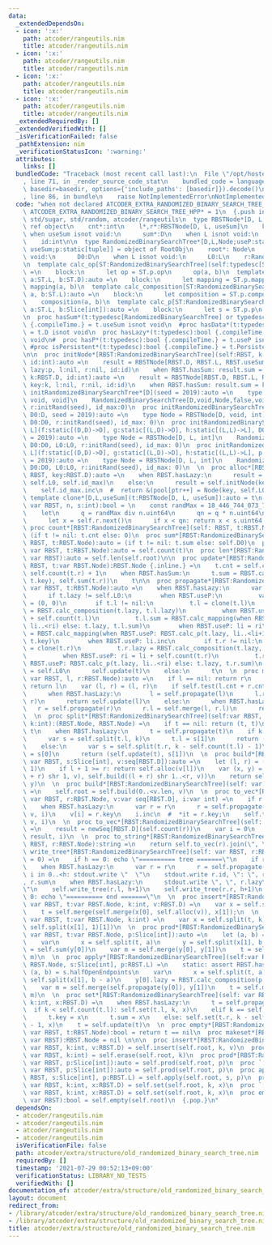 ```yaml
---
data:
  _extendedDependsOn:
  - icon: ':x:'
    path: atcoder/rangeutils.nim
    title: atcoder/rangeutils.nim
  - icon: ':x:'
    path: atcoder/rangeutils.nim
    title: atcoder/rangeutils.nim
  - icon: ':x:'
    path: atcoder/rangeutils.nim
    title: atcoder/rangeutils.nim
  - icon: ':x:'
    path: atcoder/rangeutils.nim
    title: atcoder/rangeutils.nim
  _extendedRequiredBy: []
  _extendedVerifiedWith: []
  _isVerificationFailed: false
  _pathExtension: nim
  _verificationStatusIcon: ':warning:'
  attributes:
    links: []
  bundledCode: "Traceback (most recent call last):\n  File \"/opt/hostedtoolcache/Python/3.10.6/x64/lib/python3.10/site-packages/onlinejudge_verify/documentation/build.py\"\
    , line 71, in _render_source_code_stat\n    bundled_code = language.bundle(stat.path,\
    \ basedir=basedir, options={'include_paths': [basedir]}).decode()\n  File \"/opt/hostedtoolcache/Python/3.10.6/x64/lib/python3.10/site-packages/onlinejudge_verify/languages/nim.py\"\
    , line 86, in bundle\n    raise NotImplementedError\nNotImplementedError\n"
  code: "when not declared ATCODER_EXTRA_RANDOMIZED_BINARY_SEARCH_TREE_HPP:\n  const\
    \ ATCODER_EXTRA_RANDOMIZED_BINARY_SEARCH_TREE_HPP* = 1\n  {.push inline.}\n  import\
    \ std/sugar, std/random, atcoder/rangeutils\n  type RBSTNode*[D, L, useSum] =\
    \ ref object\n    cnt*:int\n    l*,r*:RBSTNode[D, L, useSum]\n    key*:D\n   \
    \ when useSum isnot void:\n      sum*:D\n    when L isnot void:\n      lazy*:L\n\
    \    id:int\n\n  type RandomizedBinarySearchTree*[D,L,Node;useP:static[bool],\
    \ useSum;p:static[tuple]] = object of RootObj\n    root*: Node\n    when D isnot\
    \ void:\n      D0:D\n    when L isnot void:\n      L0:L\n    r:Rand\n    id_max:int\n\
    \n  template calc_op[ST:RandomizedBinarySearchTree](self:typedesc[ST], a, b:ST.D):auto\
    \ =\n    block:\n      let op = ST.p.op\n      op(a, b)\n  template calc_mapping[ST:RandomizedBinarySearchTree](self:typedesc[ST],\
    \ a:ST.L, b:ST.D):auto =\n    block:\n      let mapping = ST.p.mapping\n     \
    \ mapping(a, b)\n  template calc_composition[ST:RandomizedBinarySearchTree](self:typedesc[ST],\
    \ a, b:ST.L):auto =\n    block:\n      let composition = ST.p.composition\n  \
    \    composition(a, b)\n  template calc_p[ST:RandomizedBinarySearchTree](self:typedesc[ST],\
    \ a:ST.L, b:Slice[int]):auto =\n    block:\n      let s = ST.p.p\n      s(a, b)\n\
    \n  proc hasSum*(t:typedesc[RandomizedBinarySearchTree] or typedesc[RBSTNode]):bool\
    \ {.compileTime.} = t.useSum isnot void\n  #proc hasData*(t:typedesc):bool {.compileTime.}\
    \ = t.D isnot void\n  proc hasLazy*(t:typedesc):bool {.compileTime.} = t.L isnot\
    \ void\n#  proc hasP*(t:typedesc):bool {.compileTime.} = t.useP isnot void\n \
    \ #proc isPersistent*(t:typedesc):bool {.compileTime.} = t.Persistent isnot void\n\
    \n\n  proc initNode*[RBST:RandomizedBinarySearchTree](self:RBST, k:RBST.D, p:RBST.L,\
    \ id:int):auto =\n    result = RBSTNode[RBST.D, RBST.L, RBST.useSum](cnt:1, key:k,\
    \ lazy:p, l:nil, r:nil, id:id)\n    when RBST.hasSum: result.sum = k\n  proc initNode*[RBST:RandomizedBinarySearchTree](self:RBST,\
    \ k:RBST.D, id:int):auto =\n    result = RBSTNode[RBST.D, RBST.L, RBST.useSum](cnt:1,\
    \ key:k, l:nil, r:nil, id:id)\n    when RBST.hasSum: result.sum = k\n  \n  proc\
    \ initRandomizedBinarySearchTree*[D](seed = 2019):auto =\n    type Node = RBSTNode[D,\
    \ void, void]\n    RandomizedBinarySearchTree[D,void,Node,false,void,()](root:nil,\
    \ r:initRand(seed), id_max:0)\n  proc initRandomizedBinarySearchTree*[D](f:static[(D,D)->D],\
    \ D0:D, seed = 2019):auto =\n    type Node = RBSTNode[D, void, int]\n    RandomizedBinarySearchTree[D,void,Node,false,int,(op:f)](root:nil,\
    \ D0:D0, r:initRand(seed), id_max: 0)\n  proc initRandomizedBinarySearchTree*[D,\
    \ L](f:static[(D,D)->D], g:static[(L,D)->D], h:static[(L,L)->L], D0:D, L0:L, seed\
    \ = 2019):auto =\n    type Node = RBSTNode[D, L, int]\n    RandomizedBinarySearchTree[D,L,Node,false,int,(op:f,mapping:g,composition:h)](root:nil,\
    \ D0:D0, L0:L0, r:initRand(seed), id_max: 0)\n  proc initRandomizedBinarySearchTree*[D,\
    \ L](f:static[(D,D)->D], g:static[(L,D)->D], h:static[(L,L)->L], p:static[(L,Slice[int])->L],D0:D,L0:L,seed\
    \ = 2019):auto =\n    type Node = RBSTNode[D, L, int]\n    RandomizedBinarySearchTree[D,L,Node,true,int,(op:f,mapping:g,composition:h,p:p)](root:nil,\
    \ D0:D0, L0:L0, r:initRand(seed), id_max: 0)\n  \n  proc alloc*[RBST](self: var\
    \ RBST, key:RBST.D):auto =\n    when RBST.hasLazy:\n      result = self.initNode(key,\
    \ self.L0, self.id_max)\n    else:\n      result = self.initNode(key, self.id_max)\n\
    \    self.id_max.inc\n  #  return &(pool[ptr++] = Node(key, self.L0));\n  \n \
    \ template clone*[D,L,useSum](t:RBSTNode[D, L, useSum]):auto = t\n  proc test*[RBST:RandomizedBinarySearchTree](self:\
    \ var RBST, n, s:int):bool = \n    const randMax = 18_446_744_073_709_551_615u64\n\
    \    let\n      q = randMax div n.uint64\n      qn = q * n.uint64\n    while true:\n\
    \      let x = self.r.next()\n      if x < qn: return x < s.uint64 * q\n  \n \
    \ proc count*[RBST:RandomizedBinarySearchTree](self: RBST, t:RBST.Node):auto =\
    \ (if t != nil: t.cnt else: 0)\n  proc sum*[RBST:RandomizedBinarySearchTree](self:\
    \ RBST, t:RBST.Node):auto = (if t != nil: t.sum else: self.D0)\n  proc len*[RBST:RandomizedBinarySearchTree](self:\
    \ var RBST, t:RBST.Node):auto = self.count(t)\n  proc len*[RBST:RandomizedBinarySearchTree](self:\
    \ var RBST):auto = self.len(self.root)\n\n  proc update*[RBST:RandomizedBinarySearchTree](self:\
    \ RBST, t:var RBST.Node):RBST.Node {.inline.} =\n    t.cnt = self.count(t.l) +\
    \ self.count(t.r) + 1\n    when RBST.hasSum:\n      t.sum = RBST.calc_op(RBST.calc_op(self.sum(t.l),\
    \ t.key), self.sum(t.r))\n    t\n\n  proc propagate*[RBST:RandomizedBinarySearchTree](self:\
    \ var RBST, t:RBST.Node):auto =\n    when RBST.hasLazy:\n      var t = clone(t)\n\
    \      if t.lazy != self.L0:\n        when RBST.useP:\n          var (li, ri)\
    \ = (0, 0)\n        if t.l != nil:\n          t.l = clone(t.l)\n          t.l.lazy\
    \ = RBST.calc_composition(t.lazy, t.l.lazy)\n          when RBST.useP: ri = li\
    \ + self.count(t.l)\n          t.l.sum = RBST.calc_mapping(when RBST.useP: RBST.calc_p(t.lazy,\
    \ li..<ri) else: t.lazy, t.l.sum)\n        when RBST.useP: li = ri\n        t.key\
    \ = RBST.calc_mapping(when RBST.useP: RBST.calc_p(t.lazy, li..<li+1) else: t.lazy,\
    \ t.key)\n        when RBST.useP: li.inc\n        if t.r != nil:\n          t.r\
    \ = clone(t.r)\n          t.r.lazy = RBST.calc_composition(t.lazy, t.r.lazy)\n\
    \          when RBST.useP: ri = li + self.count(t.r)\n          t.r.sum = RBST.calc_mapping(when\
    \ RBST.useP: RBST.calc_p(t.lazy, li..<ri) else: t.lazy, t.r.sum)\n        t.lazy\
    \ = self.L0\n      self.update(t)\n    else:\n      t\n  \n  proc merge*[RBST:RandomizedBinarySearchTree](self:\
    \ var RBST, l, r:RBST.Node):auto =\n    if l == nil: return r\n    elif r == nil:\
    \ return l\n    var (l, r) = (l, r)\n    if self.test(l.cnt + r.cnt, l.cnt):\n\
    \      when RBST.hasLazy:\n        l = self.propagate(l)\n      l.r = self.merge(l.r,\
    \ r)\n      return self.update(l)\n    else:\n      when RBST.hasLazy:\n     \
    \   r = self.propagate(r)\n      r.l = self.merge(l, r.l)\n      return self.update(r)\n\
    \  \n  proc split*[RBST:RandomizedBinarySearchTree](self:var RBST, t:RBST.Node,\
    \ k:int):(RBST.Node, RBST.Node) =\n    if t == nil: return (t, t)\n    var t =\
    \ t\n    when RBST.hasLazy:\n      t = self.propagate(t)\n    if k <= self.count(t.l):\n\
    \      var s = self.split(t.l, k)\n      t.l = s[1]\n      return (s[0], self.update(t))\n\
    \    else:\n      var s = self.split(t.r, k - self.count(t.l) - 1)\n      t.r\
    \ = s[0]\n      return (self.update(t), s[1])\n  \n  proc build*[RBST:RandomizedBinarySearchTree](self:\
    \ var RBST, s:Slice[int], v:seq[RBST.D]):auto =\n    let (l, r) = (s.a, s.b +\
    \ 1)\n    if l + 1 >= r: return self.alloc(v[l])\n    var (x, y) = (self.build(l..<(l\
    \ + r) shr 1, v), self.build((l + r) shr 1..<r, v))\n    return self.merge(x,\
    \ y)\n  \n  proc build*[RBST:RandomizedBinarySearchTree](self: var RBST, v:seq[RBST.D])\
    \ =\n    self.root = self.build(0..<v.len, v)\n  \n  proc to_vec*[RBST:RandomizedBinarySearchTree](self:\
    \ var RBST, r:RBST.Node, v:var seq[RBST.D], i:var int) =\n    if r == nil: return\n\
    \    when RBST.hasLazy:\n      var r = r\n      r = self.propagate(r)\n    self.to_vec(r.l,\
    \ v, i)\n    v[i] = r.key\n    i.inc\n  #  *it = r.key;\n    self.to_vec(r.r,\
    \ v, i)\n  \n  proc to_vec*[RBST:RandomizedBinarySearchTree](self: var RBST, r:RBST.Node):auto\
    \ =\n    result = newSeq[RBST.D](self.count(r))\n    var i = 0\n    self.to_vec(r,\
    \ result, i)\n  \n  proc to_string*[RBST:RandomizedBinarySearchTree](self: var\
    \ RBST, r:RBST.Node):string =\n    return self.to_vec(r).join(\", \")\n  \n  proc\
    \ write_tree*[RBST:RandomizedBinarySearchTree](self: var RBST, r:RBST.Node, h\
    \ = 0) =\n    if h == 0: echo \"========== tree =======\"\n    if r == nil: return\n\
    \    when RBST.hasLazy:\n      var r = r\n      r = self.propagate(r)\n    for\
    \ i in 0..<h: stdout.write \"  \"\n    stdout.write r.id, \": \", r.key, \", \"\
    , r.sum\n    when RBST.hasLazy:\n      stdout.write \", \", r.lazy\n    echo \"\
    \"\n    self.write_tree(r.l, h+1)\n    self.write_tree(r.r, h+1)\n    if h ==\
    \ 0: echo \"========== end =======\"\n  \n  proc insert*[RBST:RandomizedBinarySearchTree](self:\
    \ var RBST, t:var RBST.Node, k:int, v:RBST.D) =\n    var x = self.split(t, k)\n\
    \    t = self.merge(self.merge(x[0], self.alloc(v)), x[1]);\n  \n  proc erase*[RBST:RandomizedBinarySearchTree](self:\
    \ var RBST, t:var RBST.Node, k:int) =\n    var x = self.split(t, k)\n    t = self.merge(x[0],\
    \ self.split(x[1], 1)[1])\n  \n  proc prod*[RBST:RandomizedBinarySearchTree](self:\
    \ var RBST, t:var RBST.Node, p:Slice[int]):auto =\n    let (a, b) = p.halfOpenEndpoints\n\
    \    var\n      x = self.split(t, a)\n      y = self.split(x[1], b - a)\n    result\
    \ = self.sum(y[0])\n    var m = self.merge(y[0], y[1])\n    t = self.merge(x[0],\
    \ m)\n  \n  proc apply*[RBST:RandomizedBinarySearchTree](self:var RBST, t:var\
    \ RBST.Node, s:Slice[int], p:RBST.L) =\n    static: assert RBST.hasLazy\n    let\
    \ (a, b) = s.halfOpenEndpoints\n    var\n      x = self.split(t, a)\n      y =\
    \ self.split(x[1], b - a)\n    y[0].lazy = RBST.calc_composition(p, y[0].lazy)\n\
    \    var m = self.merge(self.propagate(y[0]), y[1])\n    t = self.merge(x[0],\
    \ m)\n  \n  proc set*[RBST:RandomizedBinarySearchTree](self: var RBST, t:var RBST.Node,\
    \ k:int, x:RBST.D) =\n    when RBST.hasLazy:\n      t = self.propagate(t)\n  \
    \  if k < self.count(t.l): self.set(t.l, k, x)\n    elif k == self.count(t.l):\n\
    \      t.key = x\n      t.sum = x\n    else: self.set(t.r, k - self.count(t.l)\
    \ - 1, x)\n    t = self.update(t)\n  \n  proc empty*[RBST:RandomizedBinarySearchTree](self:\
    \ var RBST, t:RBST.Node):bool = return t == nil\n  proc makeset*[RBST:RandomizedBinarySearchTree](self:\
    \ var RBST):RBST.Node = nil \n\n\n  proc insert*[RBST:RandomizedBinarySearchTree](self:\
    \ var RBST, k:int, v:RBST.D) = self.insert(self.root, k, v)\n  proc erase*[RBST:RandomizedBinarySearchTree](self:\
    \ var RBST, k:int) = self.erase(self.root, k)\n  proc prod*[RBST:RandomizedBinarySearchTree](self:\
    \ var RBST, p:Slice[int]):auto = self.prod(self.root, p)\n  proc `[]`*[RBST:RandomizedBinarySearchTree](self:\
    \ var RBST, p:Slice[int]):auto = self.prod(self.root, p)\n  proc apply*[RBST:RandomizedBinarySearchTree](self:var\
    \ RBST, s:Slice[int], p:RBST.L) = self.apply(self.root, s, p)\n  proc set*[RBST:RandomizedBinarySearchTree](self:\
    \ var RBST, k:int, x:RBST.D) = self.set(self.root, k, x)\n  proc `[]=`*[RBST:RandomizedBinarySearchTree](self:\
    \ var RBST, k:int, x:RBST.D) = self.set(self.root, k, x)\n  proc empty*[RBST:RandomizedBinarySearchTree](self:\
    \ var RBST):bool = self.empty(self.root)\n  {.pop.}\n"
  dependsOn:
  - atcoder/rangeutils.nim
  - atcoder/rangeutils.nim
  - atcoder/rangeutils.nim
  - atcoder/rangeutils.nim
  isVerificationFile: false
  path: atcoder/extra/structure/old_randomized_binary_search_tree.nim
  requiredBy: []
  timestamp: '2021-07-29 00:52:13+09:00'
  verificationStatus: LIBRARY_NO_TESTS
  verifiedWith: []
documentation_of: atcoder/extra/structure/old_randomized_binary_search_tree.nim
layout: document
redirect_from:
- /library/atcoder/extra/structure/old_randomized_binary_search_tree.nim
- /library/atcoder/extra/structure/old_randomized_binary_search_tree.nim.html
title: atcoder/extra/structure/old_randomized_binary_search_tree.nim
---
```


